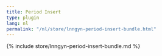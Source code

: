 ```yaml
---
title: Period Insert
type: plugin
lang: nl
permalink: "/nl/store/lnngyn-period-insert-bundle.html"
---
```


{% include store/lnngyn-period-insert-bundle.md %}
